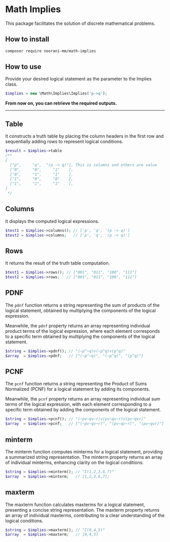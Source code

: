 # Math Implies 

This package facilitates the solution of discrete mathematical problems.

## How to install

```bash
composer require noorani-mm/math-implies
```

## How to use

Provide your desired logical statement as the parameter to the Implies class.

```php
$implies = new \Math\Implies\Implies('p->q');
```
**From now on, you can retrieve the required outputs.**

<hr />

## Table

It constructs a truth table by placing the column headers in the first row and sequentially adding rows to represent logical conditions.

```php
$result = $implies->table
/**
[
  ["p",     "q",  "(p -> q)"], This is columns and others are value
  ["0",     "0",     "1"    ],
  ["0",     "1",     "1"    ],
  ["1",     "0",     "0"    ],
  ["1",     "1",     "1"    ],
]
 */
```

## Columns
It displays the computed logical expressions.

```php
$test1 = $implies->columns(); // ['p', 'q', '(p -> q)']
$test2 = $implies->columns;   // ['p', 'q', '(p -> q)']
```

## Rows
It returns the result of the truth table computation.

```php
$test1 = $implies->rows(); // ["001", "011", "100", "111"]
$test2 = $implies->rows;   // ["001", "011", "100", "111"]
```

## PDNF
The `pdnf` function returns a string representing the sum of products of the logical statement, obtained by multiplying the components of the logical expression.

Meanwhile, the `pdnf` property returns an array representing individual product terms of the logical expression, where each element corresponds to a specific term obtained by multiplying the components of the logical statement.
```php
$string = $implies->pdnf(); // "(~p^~q)v(~p^q)v(p^q)"
$array  = $implies->pdnf;   // ["(~p^~q)", "(~p^q)", "(p^q)"]
```

## PCNF
The `pcnf` function returns a string representing the Product of Sums Normalized (PCNF) for a logical statement by adding its components.

Meanwhile, the `pcnf` property returns an array representing individual sum terms of the logical expression, with each element corresponding to a specific term obtained by adding the components of the logical statement.

```php
$string = $implies->pcnf(); // "(~pv~qv~r)v(pv~qv~r)v(pv~qvr)"
$array  = $implies->pcnf;   // ["(~pv~qv~r)", "(pv~qv~r)", "(pv~qvr)"]
```

## minterm
The minterm function computes minterms for a logical statement, providing a summarized string representation.
The minterm property returns an array of individual minterms, enhancing clarity on the logical conditions.

```php
$string = $implies->minterm(); // "Σ(1,2,3,6,7)"
$array  = $implies->minterm;   // [1,2,3,6,7];
```

## maxterm
The maxterm function calculates maxterms for a logical statement, presenting a concise string representation.
The maxterm property returns an array of individual maxterms, contributing to a clear understanding of the logical conditions.

```php
$string = $implies->maxterm(); // "Σ(0,4,5)"
$array  = $implies->maxterm;   // [0,4,5]
```
